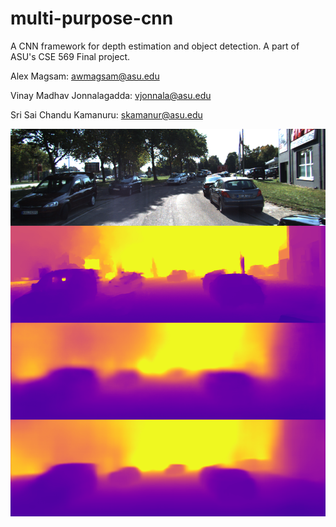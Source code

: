 # multi-purpose-cnn
A CNN framework for depth estimation and object detection. 
A part of ASU's CSE 569 Final project. 

Alex Magsam: <awmagsam@asu.edu>

Vinay Madhav Jonnalagadda: <vjonnala@asu.edu>

Sri Sai Chandu Kamanuru: <skamanur@asu.edu>

![Image](images/2745.png)

